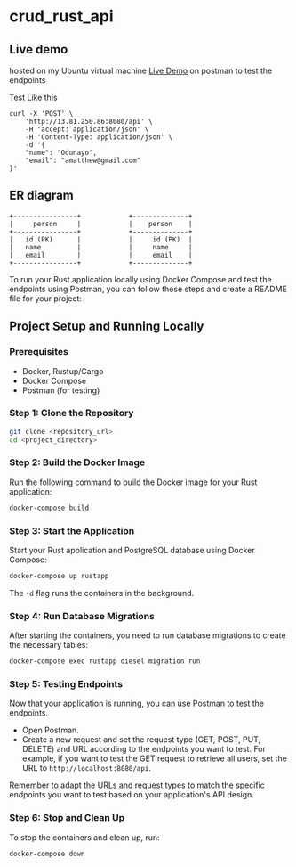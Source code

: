 # crud_rust_api
## Live demo 
hosted on my Ubuntu virtual machine [Live Demo](http://13.81.250.86:8080/api)
on postman to test the endpoints

Test Like this
``` 
curl -X 'POST' \
    'http://13.81.250.86:8080/api' \
    -H 'accept: application/json' \
    -H 'Content-Type: application/json' \
    -d '{
    "name": "Odunayo",
    "email": "amatthew@gmail.com"
}'
```


## ER diagram
```
+----------------+            +--------------+
|     person     |            |    person    |
+----------------+            +--------------+
|   id (PK)      |            |     id (PK)  |
|   name         |            |     name     |
|   email        |            |     email    |
+----------------+            +--------------+
```

To run your Rust application locally using Docker Compose and test the endpoints using Postman, you can follow these steps and create a README file for your project:

## Project Setup and Running Locally

### Prerequisites
- Docker, Rustup/Cargo
- Docker Compose
- Postman (for testing)

### Step 1: Clone the Repository
```bash
git clone <repository_url>
cd <project_directory>
```

### Step 2: Build the Docker Image
Run the following command to build the Docker image for your Rust application:

```bash
docker-compose build
```

### Step 3: Start the Application
Start your Rust application and PostgreSQL database using Docker Compose:

```bash
docker-compose up rustapp
```

The `-d` flag runs the containers in the background.

### Step 4: Run Database Migrations
After starting the containers, you need to run database migrations to create the necessary tables:

```bash
docker-compose exec rustapp diesel migration run
```

### Step 5: Testing Endpoints
Now that your application is running, you can use Postman to test the endpoints.

- Open Postman.
- Create a new request and set the request type (GET, POST, PUT, DELETE) and URL according to the endpoints you want to test. For example, if you want to test the GET request to retrieve all users, set the URL to `http://localhost:8080/api`.

Remember to adapt the URLs and request types to match the specific endpoints you want to test based on your application's API design.

### Step 6: Stop and Clean Up
To stop the containers and clean up, run:

```bash
docker-compose down
```
